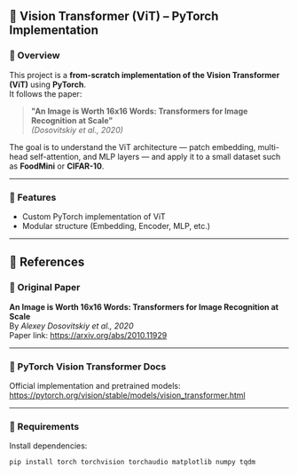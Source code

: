 ## 🧠 Vision Transformer (ViT) – PyTorch Implementation

### 📌 Overview
This project is a **from-scratch implementation of the Vision Transformer (ViT)** using **PyTorch**.  
It follows the paper:

> **"An Image is Worth 16x16 Words: Transformers for Image Recognition at Scale"**  
> *(Dosovitskiy et al., 2020)*

The goal is to understand the ViT architecture — patch embedding, multi-head self-attention, and MLP layers — and apply it to a small dataset such as **FoodMini** or **CIFAR-10**.

---

### 🚀 Features
- Custom PyTorch implementation of ViT  
- Modular structure (Embedding, Encoder, MLP, etc.)

---

## 🔗 References

### 📘 Original Paper
**An Image is Worth 16x16 Words: Transformers for Image Recognition at Scale**  
By *Alexey Dosovitskiy et al., 2020*  
Paper link: https://arxiv.org/abs/2010.11929

---

### 📗 PyTorch Vision Transformer Docs
Official implementation and pretrained models:  
https://pytorch.org/vision/stable/models/vision_transformer.html
  
---

### 🧰 Requirements
Install dependencies:
```bash
pip install torch torchvision torchaudio matplotlib numpy tqdm


